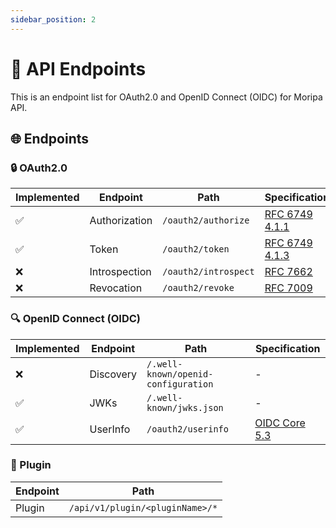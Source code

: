 ```yaml
---
sidebar_position: 2
---
```


# 🔗 API Endpoints
This is an endpoint list for OAuth2.0 and OpenID Connect (OIDC) for Moripa API.

## 🌐 Endpoints

### 🔒 OAuth2.0

<table>
  <thead>
    <tr>
      <th>Implemented</th>
      <th>Endpoint</th>
      <th>Path</th>
      <th>Specification</th>
    </tr>
  </thead>
  <tbody>
    <tr>
      <td>✅</td>
      <td>Authorization</td>
      <td><code>/oauth2/authorize</code></td>
      <td><a href="https://datatracker.ietf.org/doc/html/rfc6749.html#section-4.1.1">RFC 6749 4.1.1</a></td>
    </tr>
    <tr>
      <td>✅</td>
      <td>Token</td>
      <td><code>/oauth2/token</code></td>
      <td><a href="https://datatracker.ietf.org/doc/html/rfc6749.html#section-4.1.3">RFC 6749 4.1.3</a></td>
    </tr>
    <tr>
      <td>❌</td>
      <td>Introspection</td>
      <td><code>/oauth2/introspect</code></td>
      <td><a href="https://datatracker.ietf.org/doc/html/rfc7662.html#section-2.1">RFC 7662</a></td>
    </tr>
    <tr>
      <td>❌</td>
      <td>Revocation</td>
      <td><code>/oauth2/revoke</code></td>
      <td><a href="https://datatracker.ietf.org/doc/html/rfc7009.html#section-2.1">RFC 7009</a></td>
    </tr>
  </tbody>
</table>

### 🔍 OpenID Connect (OIDC)

<table>
  <thead>
    <tr>
      <th>Implemented</th>
      <th>Endpoint</th>
      <th>Path</th>
      <th>Specification</th>
    </tr>
  </thead>
  <tbody>
    <tr>
      <td>❌</td>
      <td>Discovery</td>
      <td><code>/.well-known/openid-configuration</code></td>
      <td>-</td>
    </tr>
    <tr>
      <td>✅</td>
      <td>JWKs</td>
      <td><code>/.well-known/jwks.json</code></td>
      <td>-</td>
    </tr>
    <tr>
      <td>✅</td>
      <td>UserInfo</td>
      <td><code>/oauth2/userinfo</code></td>
      <td><a href="https://openid-foundation-japan.github.io/openid-connect-core-1_0.ja.html#UserInfo">OIDC Core 5.3</a></td>
    </tr>
  </tbody>
</table>

### 🔌 Plugin

<table>
  <thead>
    <tr>
      <th>Endpoint</th>
      <th>Path</th>
    </tr>
  </thead>
  <tbody>
    <tr>
      <td>Plugin</td>
      <td><code>/api/v1/plugin/&lt;pluginName&gt;/*</code></td>
    </tr>
  </tbody>
</table>
